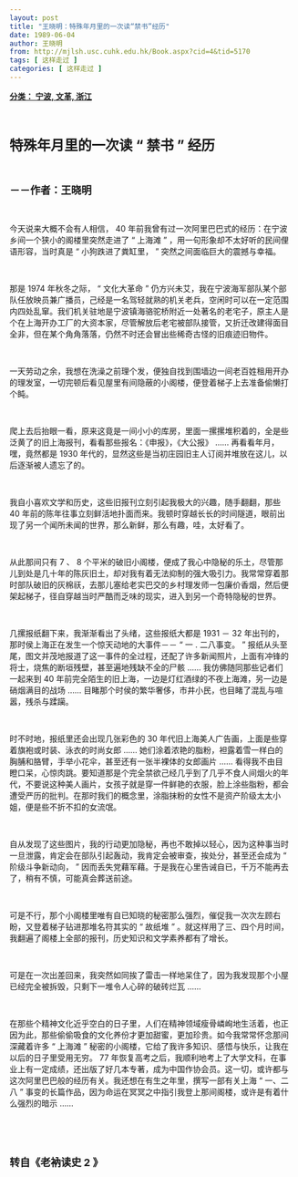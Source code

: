```yaml
---
layout: post
title: "王晓明：特殊年月里的一次读“禁书”经历"
date: 1989-06-04
author: 王晓明
from: http://mjlsh.usc.cuhk.edu.hk/Book.aspx?cid=4&tid=5170
tags: [ 这样走过 ]
categories: [ 这样走过 ]
---
```


<div style="margin: 15px 10px 10px 0px;">
 <div>
  <span id="ctl00_ContentPlaceHolder1_chapter1_SubjectLabel" style="font-weight:bold;text-decoration:underline;">
   分类： 宁波, 文革, 浙江
  </span>
 </div>
 <p class="p1">
  <b>
   <font size="5">
    <span class="s1">
    </span>
    <br/>
   </font>
  </b>
 </p>
 <p class="p2">
  <b>
   <font size="5">
    <span class="s1" style="">
     特殊年月里的一次读
    </span>
    <span class="s2" style="">
     “
    </span>
    <span class="s1" style="">
     禁书
    </span>
    <span class="s2" style="">
     ”
    </span>
    <span class="s1" style="">
     经历
    </span>
   </font>
  </b>
 </p>
 <p class="p1">
  <b>
   <font size="4">
    <span class="s1">
    </span>
    <br/>
   </font>
  </b>
 </p>
 <p class="p2">
  <span class="s1">
   <b>
    <font size="4">
     －－作者：王晓明
    </font>
   </b>
  </span>
 </p>
 <p class="p1">
  <span class="s1">
  </span>
  <br/>
 </p>
 <p class="p2">
  <span class="s1">
   今天说来大概不会有人相信，
  </span>
  <span class="s2">
   40
  </span>
  <span class="s1">
   年前我曾有过一次阿里巴巴式的经历：在宁波乡间一个狭小的阁楼里突然走进了
  </span>
  <span class="s2">
   “
  </span>
  <span class="s1">
   上海滩
  </span>
  <span class="s2">
   ”
  </span>
  <span class="s1">
   ，用一句形象却不太好听的民间俚语形容，当时真是
  </span>
  <span class="s2">
   “
  </span>
  <span class="s1">
   小狗跌进了粪缸里，
  </span>
  <span class="s2">
   ”
  </span>
  <span class="s1">
   突然之间面临巨大的震撼与幸福。
  </span>
 </p>
 <p class="p1">
  <span class="s1">
  </span>
  <br/>
 </p>
 <p class="p2">
  <span class="s1">
   那是
  </span>
  <span class="s2">
   1974
  </span>
  <span class="s1">
   年秋冬之际，
  </span>
  <span class="s2">
   “
  </span>
  <span class="s1">
   文化大革命
  </span>
  <span class="s2">
   ”
  </span>
  <span class="s1">
   仍方兴未艾，我在宁波海军部队某个部队任放映员兼广播员，己经是一名驾轻就熟的机关老兵，空闲时可以在一定范围内四处乱窜。我们机关驻地是宁波镇海骆驼桥附近一处著名的老宅子，原主人是个在上海开办工厂的大资本家，尽管解放后老宅被部队接管，又折迁改建得面目全非，但在某个角角落落，仍然不时还会冒出些稀奇古怪的旧痕迹旧物件。
  </span>
 </p>
 <p class="p1">
  <span class="s1">
  </span>
  <br/>
 </p>
 <p class="p2">
  <span class="s1">
   一天劳动之余，我想在洗澡之前理个发，便独自找到围墙边一间老百姓租用开办的理发室，一切完顿后看见屋里有间隐蔽的小阁楼，便登着梯子上去准备偷懒打个盹。
  </span>
 </p>
 <p class="p1">
  <span class="s1">
  </span>
  <br/>
 </p>
 <p class="p2">
  <span class="s1">
   爬上去后抬眼一看，原来这竟是一间小小的库房，里面一摞摞堆积着的，全是些泛黄了的旧上海报刊，看看那些报名：《申报》，《大公报》
  </span>
  <span class="s2">
   ……
  </span>
  <span class="s1">
   再看看年月，嘿，竟然都是
  </span>
  <span class="s2">
   1930
  </span>
  <span class="s1">
   年代的，显然这些是当初庄园旧主人订阅并堆放在这儿，以后逐渐被人遗忘了的。
  </span>
 </p>
 <p class="p1">
  <span class="s1">
  </span>
  <br/>
 </p>
 <p class="p2">
  <span class="s1">
   我自小喜欢文学和历史，这些旧报刊立刻引起我极大的兴趣，随手翻翻，那些
  </span>
  <span class="s2">
   40
  </span>
  <span class="s1">
   年前的陈年往事立刻鲜活地扑面而来。我顿时穿越长长的时间隧道，眼前出现了另一个闻所未闻的世界，那么新鲜，那么有趣，哇，太好看了。
  </span>
 </p>
 <p class="p1">
  <span class="s1">
  </span>
  <br/>
 </p>
 <p class="p2">
  <span class="s1">
   从此那间只有
  </span>
  <span class="s2">
   7
  </span>
  <span class="s1">
   、
  </span>
  <span class="s2">
   8
  </span>
  <span class="s1">
   个平米的破旧小阁楼，便成了我心中隐秘的乐土，尽管那儿到处是几十年的陈灰旧土，却对我有着无法抑制的强大吸引力。我常常穿着那时部队破旧的灰棉祆，去那儿塞给老实巴交的乡村理发师一包廉价香烟，然后便架起梯子，径自穿越当时严酷而乏味的现实，进入到另一个奇特隐秘的世界。
  </span>
 </p>
 <p class="p1">
  <span class="s1">
  </span>
  <br/>
 </p>
 <p class="p2">
  <span class="s1">
   几摞报纸翻下来，我渐渐看出了头绪，这些报纸大都是
  </span>
  <span class="s2">
   1931
  </span>
  <span class="s1">
   －
  </span>
  <span class="s2">
   32
  </span>
  <span class="s1">
   年出刊的，那时侯上海正在发生一个惊天动地的大事件－－
  </span>
  <span class="s2">
   “
  </span>
  <span class="s1">
   一
  </span>
  <span class="s2">
   .
  </span>
  <span class="s1">
   二八事变。
  </span>
  <span class="s2">
   ”
  </span>
  <span class="s1">
   报纸从头至尾，图文并茂地报道了这一事件的全过程，还配了许多新闻照片，上面有冲锋的将士，烧焦的断垣残壁，甚至遍地残缺不全的尸骸
  </span>
  <span class="s2">
   ……
  </span>
  <span class="s1">
   我仿佛随同那些记者们一起来到
  </span>
  <span class="s2">
   40
  </span>
  <span class="s1">
   年前完全陌生的旧上海，一边是灯红酒绿的不夜上海滩，另一边是硝烟满目的战场
  </span>
  <span class="s2">
   ……
  </span>
  <span class="s1">
   目睹那个时侯的繁华奢侈，市井小民，也目睹了混乱与喧嚣，残杀与蹂躏。
  </span>
 </p>
 <p class="p1">
  <span class="s1">
  </span>
  <br/>
 </p>
 <p class="p2">
  <span class="s1">
   时不时地，报纸里还会出现几张彩色的
  </span>
  <span class="s2">
   30
  </span>
  <span class="s1">
   年代旧上海美人广告画，上面是些穿着旗袍或时装、泳衣的时尚女郎
  </span>
  <span class="s2">
   ……
  </span>
  <span class="s1">
   她们涂着浓艳的脂粉，袒露着雪一样白的胸脯和胳臂，手举小花伞，甚至还有一张半裸体的女郎画片
  </span>
  <span class="s2">
   ……
  </span>
  <span class="s1">
   看得我不由目瞪口呆，心惊肉跳。要知道那是个完全禁欲己经几乎到了几乎不食人间烟火的年代，不要说这种美人画片，女孩子就是穿一件鲜艳的衣服，脸上涂些脂粉，都会遭受严历的批判。在那时我们的概念里，涂脂抹粉的女性不是资产阶级太太小姐，便是些不折不扣的女流氓。
  </span>
 </p>
 <p class="p1">
  <span class="s1">
  </span>
  <br/>
 </p>
 <p class="p2">
  <span class="s1">
   自从发现了这些图片，我的行动更加隐秘，再也不敢掉以轻心，因为这种事当时一旦泄露，肯定会在部队引起轰动，我肯定会被审查，挨处分，甚至还会成为
  </span>
  <span class="s2">
   “
  </span>
  <span class="s1">
   阶级斗争新动向，
  </span>
  <span class="s2">
   ”
  </span>
  <span class="s1">
   因而丢失党藉军藉。于是我在心里告诫自已，千万不能再去了，稍有不慎，可能真会葬送前途。
  </span>
 </p>
 <p class="p1">
  <span class="s1">
  </span>
  <br/>
 </p>
 <p class="p2">
  <span class="s1">
   可是不行，那个小阁楼里唯有自已知晓的秘密那么强烈，催促我一次次左顾右盼，又登着梯子钻进那堆名符其实的
  </span>
  <span class="s2">
   “
  </span>
  <span class="s1">
   故纸堆
  </span>
  <span class="s2">
   ”
  </span>
  <span class="s1">
   。就这样用了三、四个月时间，我翻遍了阁楼上全部的报刊，历史知识和文学素养都有了增长。
  </span>
 </p>
 <p class="p1">
  <span class="s1">
  </span>
  <br/>
 </p>
 <p class="p2">
  <span class="s1">
   可是在一次出差回来，我突然如同挨了雷击一样地呆住了，因为我发现那个小屋已经完全被拆毁，只剩下一堆令人心碎的破砖烂瓦
  </span>
  <span class="s2">
   ……
  </span>
 </p>
 <p class="p1">
  <span class="s1">
  </span>
  <br/>
 </p>
 <p class="p2">
  <span class="s1">
   在那些个精神文化近乎空白的日子里，人们在精神领域瘦骨嶙峋地生活着，也正因为此，那些偷偷吸食的文化养份才更加甜蜜，更加珍贵。如今我常常怀念那间深藏着许多
  </span>
  <span class="s2">
   “
  </span>
  <span class="s1">
   上海滩
  </span>
  <span class="s2">
   ”
  </span>
  <span class="s1">
   秘密的小阁楼，它给了我许多知识、感悟与快乐，让我在以后的日子里受用无穷。
  </span>
  <span class="s2">
   77
  </span>
  <span class="s1">
   年恢复高考之后，我顺利地考上了大学文科，在事业上有一定成绩，还出版了好几本专著，成为中国作协会员。这一切，或许都与这次阿里巴巴般的经历有关。我还想在有生之年里，撰写一部有关上海
  </span>
  <span class="s2">
   “
  </span>
  <span class="s1">
   一、二八
  </span>
  <span class="s2">
   ”
  </span>
  <span class="s1">
   事变的长篇作品，因为命运在冥冥之中指引我登上那间阁楼，或许是有着什么强烈的暗示
  </span>
  <span class="s2">
   ……
  </span>
 </p>
 <p class="p1">
  <span class="s1">
  </span>
  <br/>
 </p>
 <p class="p1">
  <b>
   <font size="4">
    <span class="s1">
    </span>
    <br/>
   </font>
  </b>
 </p>
 <p class="p2">
  <b>
   <font size="4">
    <span class="s1">
     转自《老衲读史
    </span>
    <span class="s2">
     2
    </span>
    <span class="s1">
     》
    </span>
   </font>
  </b>
 </p>
</div>

